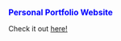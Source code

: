 <!DOCTYPE html>
  <html>
  <h1 style="color:blue; font-size: 16px;">Personal Portfolio Website</h1>
  <p>Check it out <a href="https://joshuamejia-dev.com/">here!</a></p>
  <html>
